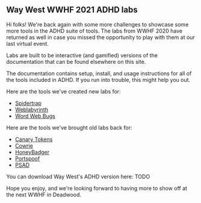 Way West WWHF 2021 ADHD labs
------------------------------
Hi folks! We're back again with some more challenges to showcase some more tools in the ADHD
suite of tools. The labs from WWHF 2020 have returned as well in case you missed the opportunity
to play with them at our last virtual event.

Labs are built to be interactive (and gamified) versions of the documentation that can be found elsewhere on this site.

The documentation contains setup, install, and usage instructions for all of the tools included in
ADHD. If you run into trouble, this might help you out.

Here are the tools we've created new labs for:
 - [Spidertrap](Reno2021/Spidertrap_WayWest2021.md)
 - [Weblabyrinth](Reno2021/Weblabyrinth_WayWest2021.md)
 - [Word Web Bugs](Reno2021/WordWebBugs_WayWest2021.md)

Here are the tools we've brought old labs back for:
 - [Canary Tokens](Deadwood2020/CanaryTokens_WWHF2020_Deadwood.md)
 - [Cowrie](Deadwood2020/Cowrie_WWHF2020_Deadwood.md)
 - [HoneyBadger](Deadwood2020/HoneyBadger_WWHF2020_Deadwood.md)
 - [Portspoof](Deadwood2020/Portspoof_WWHF2020_Deadwood.md)
 - [PSAD](Deadwood2020/PSAD_WWHF2020_Deadwood.md)

You can download Way West's ADHD version here: TODO

Hope you enjoy, and we're looking forward to having more to show off at the next WWHF in Deadwood.
